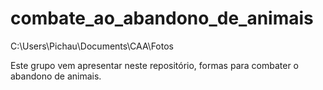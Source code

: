 # combate_ao_abandono_de_animais

C:\Users\Pichau\Documents\CAA\Fotos

Este grupo vem apresentar neste repositório, formas para combater o abandono de animais.



